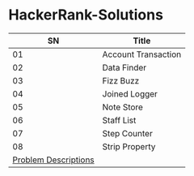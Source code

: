 # HackerRank-Solutions

| SN | Title |
| --- | --- |
| 01 | Account Transaction |
| 02 | Data Finder |
| 03 | Fizz Buzz |
| 04 | Joined Logger |
| 05 | Note Store |
| 06 | Staff List |
| 07 | Step Counter |
| 08 | Strip Property |
|  <a href = "www.scribd.com" > Problem Descriptions </a> 

